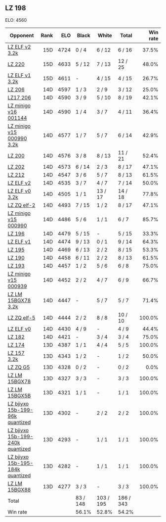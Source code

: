 ## LZ 198 ##

ELO: 4560

Opponent | Rank | ELO | Black | White | Total | Win rate
---------|-----:|----:|-------|-------|-------|-------:
[LZ ELF v2 3.2k](LZ%20ELF%20v2%203.2k.md) | 15D | 4724 | 0 / 4 | 6 / 12 | 6 / 16 | 37.5%
[LZ 220](LZ%20220.md) | 15D | 4633 | 5 / 12 | 7 / 13 | 12 / 25 | 48.0%
[LZ ELF v1 3.2k](LZ%20ELF%20v1%203.2k.md) | 15D | 4611 | - | 4 / 15 | 4 / 15 | 26.7%
[LZ 206](LZ%20206.md) | 14D | 4597 | 1 / 3 | 2 / 9 | 3 / 12 | 25.0%
[LZ17 206](LZ17%20206.md) | 14D | 4590 | 3 / 9 | 5 / 10 | 8 / 19 | 42.1%
[LZ minigo v16 001144](LZ%20minigo%20v16%20001144.md) | 14D | 4590 | 1 / 4 | 3 / 7 | 4 / 11 | 36.4%
[LZ minigo v15 000990 3.2k](LZ%20minigo%20v15%20000990%203.2k.md) | 14D | 4577 | 1 / 7 | 5 / 7 | 6 / 14 | 42.9%
[LZ 200](LZ%20200.md) | 14D | 4576 | 3 / 8 | 8 / 13 | 11 / 21 | 52.4%
[LZ 202](LZ%20202.md) | 14D | 4573 | 6 / 14 | 2 / 3 | 8 / 17 | 47.1%
[LZ 212](LZ%20212.md) | 14D | 4547 | 3 / 6 | 5 / 7 | 8 / 13 | 61.5%
[LZ ELF v2](LZ%20ELF%20v2.md) | 14D | 4535 | 3 / 7 | 4 / 7 | 7 / 14 | 50.0%
[LZ ELF v0 3.2k](LZ%20ELF%20v0%203.2k.md) | 14D | 4505 | 1 / 1 | 13 / 17 | 14 / 18 | 77.8%
[LZ ZQ elf-2](LZ%20ZQ%20elf-2.md) | 14D | 4493 | 7 / 15 | 1 / 2 | 8 / 17 | 47.1%
[LZ minigo v15 000990](LZ%20minigo%20v15%20000990.md) | 14D | 4486 | 5 / 6 | 1 / 1 | 6 / 7 | 85.7%
[LZ 196](LZ%20196.md) | 14D | 4479 | 5 / 15 | - | 5 / 15 | 33.3%
[LZ ELF v1](LZ%20ELF%20v1.md) | 14D | 4474 | 9 / 13 | 0 / 1 | 9 / 14 | 64.3%
[LZ 195](LZ%20195.md) | 14D | 4469 | 6 / 13 | 2 / 2 | 8 / 15 | 53.3%
[LZ 190](LZ%20190.md) | 14D | 4458 | 6 / 11 | 2 / 2 | 8 / 13 | 61.5%
[LZ 193](LZ%20193.md) | 14D | 4457 | 1 / 2 | 5 / 6 | 6 / 8 | 75.0%
[LZ minigo v15 000939](LZ%20minigo%20v15%20000939.md) | 14D | 4452 | 2 / 2 | 4 / 7 | 6 / 9 | 66.7%
[LZ LM 15BGX78 3.2k](LZ%20LM%2015BGX78%203.2k.md) | 14D | 4447 | - | 5 / 7 | 5 / 7 | 71.4%
[LZ ZQ elf-5](LZ%20ZQ%20elf-5.md) | 14D | 4444 | 2 / 2 | 8 / 8 | 10 / 10 | 100.0%
[LZ ELF v0](LZ%20ELF%20v0.md) | 14D | 4430 | 4 / 9 | - | 4 / 9 | 44.4%
[LZ 182](LZ%20182.md) | 14D | 4421 | - | 3 / 4 | 3 / 4 | 75.0%
[LZ 174](LZ%20174.md) | 13D | 4387 | 1 / 1 | 4 / 4 | 5 / 5 | 100.0%
[LZ 157 3.2k](LZ%20157%203.2k.md) | 13D | 4343 | 1 / 2 | - | 1 / 2 | 50.0%
[LZ ZQ G5](LZ%20ZQ%20G5.md) | 13D | 4328 | 0 / 2 | - | 0 / 2 | 0.0%
[LZ LM 15BGX78](LZ%20LM%2015BGX78.md) | 13D | 4327 | 3 / 3 | - | 3 / 3 | 100.0%
[LZ LM 15BGX5B](LZ%20LM%2015BGX5B.md) | 13D | 4321 | 1 / 1 | - | 1 / 1 | 100.0%
[LZ bjiyxo 15b-199-96k quantized](LZ%20bjiyxo%2015b-199-96k%20quantized.md) | 13D | 4302 | - | 2 / 2 | 2 / 2 | 100.0%
[LZ bjiyxo 15b-199-240k quantized](LZ%20bjiyxo%2015b-199-240k%20quantized.md) | 13D | 4293 | - | 1 / 1 | 1 / 1 | 100.0%
[LZ bjiyxo 15b-195-184k quantized](LZ%20bjiyxo%2015b-195-184k%20quantized.md) | 13D | 4282 | - | 1 / 1 | 1 / 1 | 100.0%
[LZ LM 15BGX88](LZ%20LM%2015BGX88.md) | 13D | 4277 | 3 / 3 | - | 3 / 3 | 100.0%
Total | | | 83 / 148 | 103 / 195 | 186 / 343 | 
Win rate| | | 56.1% | 52.8% | 54.2% | 
